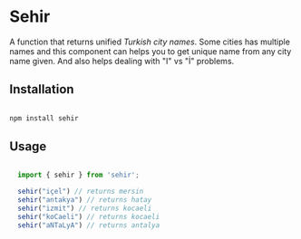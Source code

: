 # Sehir

A function that returns unified *Turkish city names*. Some cities has multiple names and this component can helps you to get unique name from any city name given. And also helps dealing with "I" vs "İ" problems.

## Installation

```sh

npm install sehir

```
## Usage

```js

  import { sehir } from 'sehir';

  sehir("içel") // returns mersin
  sehir("antakya") // returns hatay
  sehir("izmit") // returns kocaeli
  sehir("koCaeli") // returns kocaeli
  sehir("aNTaLyA") // returns antalya


```